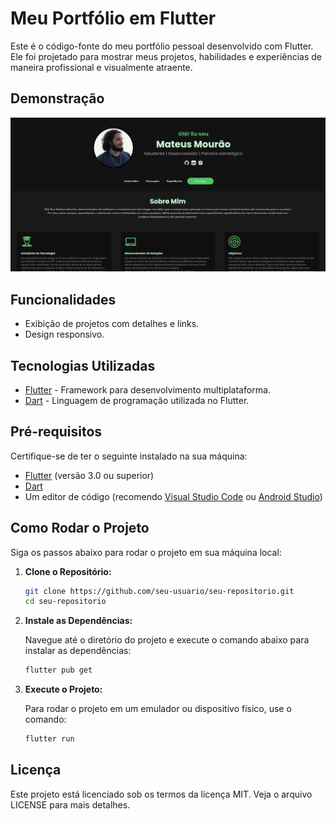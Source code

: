 # Meu Portfólio em Flutter

Este é o código-fonte do meu portfólio pessoal desenvolvido com Flutter. Ele foi projetado para mostrar meus projetos, habilidades e experiências de maneira profissional e visualmente atraente.

## Demonstração

![Portfolio Screenshot](assets/images/screenshot.png)

## Funcionalidades

- Exibição de projetos com detalhes e links.
- Design responsivo.

## Tecnologias Utilizadas

- [Flutter](https://flutter.dev/) - Framework para desenvolvimento multiplataforma.
- [Dart](https://dart.dev/) - Linguagem de programação utilizada no Flutter.


## Pré-requisitos

Certifique-se de ter o seguinte instalado na sua máquina:

- [Flutter](https://flutter.dev/docs/get-started/install) (versão 3.0 ou superior)
- [Dart](https://dart.dev/get-dart)
- Um editor de código (recomendo [Visual Studio Code](https://code.visualstudio.com/) ou [Android Studio](https://developer.android.com/studio))

## Como Rodar o Projeto

Siga os passos abaixo para rodar o projeto em sua máquina local:

1. **Clone o Repositório:**

   ```bash
   git clone https://github.com/seu-usuario/seu-repositorio.git
   cd seu-repositorio

2. **Instale as Dependências:**

    Navegue até o diretório do projeto e execute o comando abaixo para instalar as dependências:

    ```bash
    flutter pub get

3. **Execute o Projeto:**

    Para rodar o projeto em um emulador ou dispositivo físico, use o comando:

    ```bash
    flutter run

## Licença
Este projeto está licenciado sob os termos da licença MIT. Veja o arquivo LICENSE para mais detalhes.
